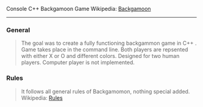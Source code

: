Console C++ Backgamoon Game
Wikipedia: [Backgamoon](https://en.wikipedia.org/wiki/Backgammon)

---

### General
> The goal was to create a fully functioning backgammon game in C++ . 
> Game takes place in the command line. 
> Both players are repsented with either X or O and different colors.
> Designed for two human players. Computer player is not implemented.

### Rules
> It follows all general rules of Backgamomon, nothing special added.
> Wikipedia: [Rules](https://en.wikipedia.org/wiki/Backgammon#Rules)

